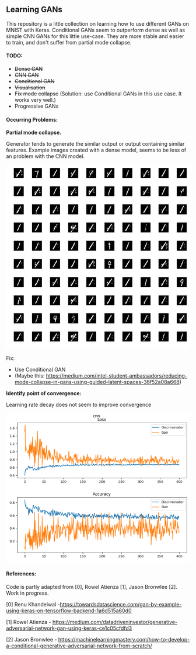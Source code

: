 ## Learning GANs

This repository is a little collection on learning how to use different GANs on MNIST with Keras.  Conditional GANs seem to outperform dense as well as simple CNN GANs for this little use-case. They are more stable and easier to train, and don't suffer from partial mode collapse.



#### TODO:

- ~~Dense GAN~~
- ~~CNN GAN~~
- ~~Conditional GAN~~
- ~~Visualisation~~
- ~~Fix mode collapse~~ (Solution: use Conditional GANs in this use case. It works very well.)
- Progressive GANs



#### Occurring Problems:

**Partial mode collapse.**

Generator tends to generate the similar output or output containing similar features. Example images created with a dense model, seems to be less of an problem with the CNN model.

![Mode Collapse](./readme_imgs/mode_collapse.png)

Fix:

- Use Conditional GAN
- (Maybe this: https://medium.com/intel-student-ambassadors/reducing-mode-collapse-in-gans-using-guided-latent-spaces-36f52a08a668)



**Identify point of convergence:**

Learning rate decay does not seem to improve convergence

![](./readme_imgs/cnn_convergence_unstable.png)



#### References:

Code is partly adapted from [0], Rowel Atienza [1], Jason Bronwlee [2]. Work in progress.

[0]  Renu Khandelwal -https://towardsdatascience.com/gan-by-example-using-keras-on-tensorflow-backend-1a6d515a60d0

[1] Rowel Atienza - https://medium.com/datadriveninvestor/generative-adversarial-network-gan-using-keras-ce1c05cfdfd3

[2]  Jason Bronwlee -  https://machinelearningmastery.com/how-to-develop-a-conditional-generative-adversarial-network-from-scratch/

